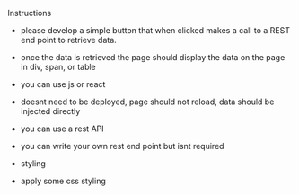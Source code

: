 Instructions

- please develop a simple button that when clicked makes a call to a REST end point to retrieve data.
- once the data is retrieved the page should display the data on the page in div, span, or table
- you can use js or react
- doesnt need to be deployed, page should not reload, data should be injected directly 
- you can use a rest API 
- you can write your own rest end point but isnt required


- styling 
- apply some css styling 



